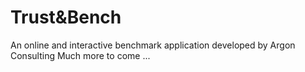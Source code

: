 # Trust&Bench

An online and interactive benchmark application developed by Argon Consulting
Much more to come ...
